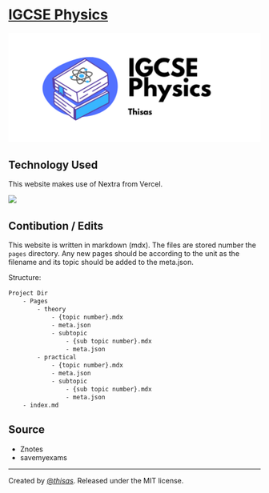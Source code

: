 # [IGCSE Physics](https://igcse-physics.now.sh)

![](/public/demo.png)

## Technology Used

This website makes use of Nextra from Vercel.

[![](https://vercel.com/button)](https://vercel.com/import/git?s=https%3A%2F%2Fgithub.com%2Fshuding%2Fnextra&c=1)

## Contibution / Edits

This website is written in markdown (mdx). The files are stored number the `pages` directory. Any new pages should be according to the unit as the filename and its topic should be added to the meta.json.

Structure:
```
Project Dir
	- Pages
		- theory
			- {topic number}.mdx
			- meta.json
			- subtopic
				- {sub topic number}.mdx
				- meta.json
		- practical
			- {topic number}.mdx
			- meta.json
			- subtopic
				- {sub topic number}.mdx
				- meta.json
	- index.md	
```

## Source

- Znotes
- savemyexams
---

Created by [@_thisas_](https://github.com/The-Real-Thisas). Released under the MIT license.
